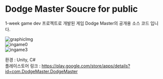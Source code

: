 # Dodge Master Soucre for public
 1-week game dev 프로젝트로 개발된 게임 Dodge Master의 공개용 소스 코드 입니다.   
   
![graphicImg](https://user-images.githubusercontent.com/46223506/148424107-a6f28333-1d56-474d-8906-6154216a3e18.png)   
![ingame0](https://user-images.githubusercontent.com/46223506/148424118-8f4b27fa-8081-40c8-ba65-282146ff7946.png)   
![ingame3](https://user-images.githubusercontent.com/46223506/148424126-d025f409-ce99-4328-bb2a-bea42de1fc76.png)   

환경 : Unity, C#   
플레이스토어 링크 : https://play.google.com/store/apps/details?id=com.DodgeMaster.DodgeMaster
